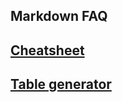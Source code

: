 ## Markdown FAQ

## [Cheatsheet](https://github.com/adam-p/markdown-here/wiki/Markdown-Cheatsheet#links)

## [Table generator](https://www.tablesgenerator.com/markdown_tables)
